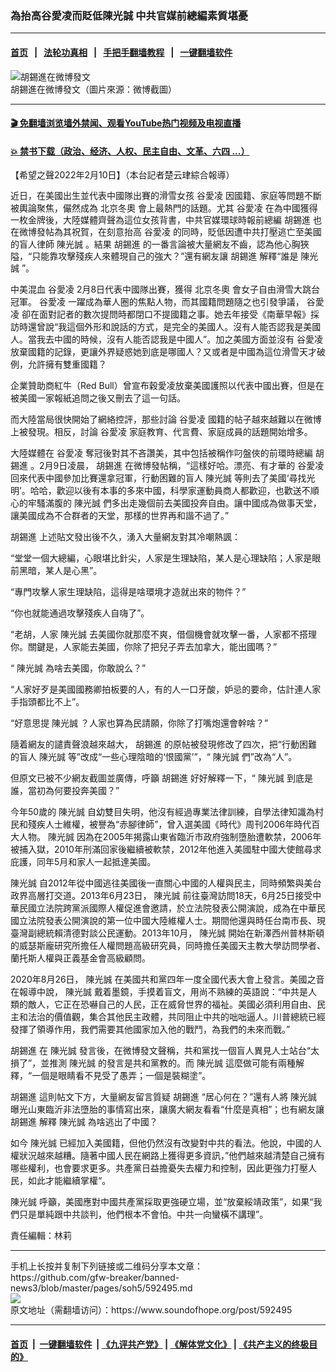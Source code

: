### 為抬高谷愛凌而貶低陳光誠 中共官媒前總編素質堪憂
------------------------

#### [首页](https://github.com/gfw-breaker/banned-news3/blob/master/README.md) &nbsp;&nbsp;|&nbsp;&nbsp; [法轮功真相](https://github.com/begood0513/basic/blob/master/README.md)  &nbsp;&nbsp;|&nbsp;&nbsp; [手把手翻墙教程](https://github.com/gfw-breaker/guides/wiki)  &nbsp;&nbsp;|&nbsp;&nbsp; [一键翻墙软件](https://github.com/gfw-breaker/nogfw/blob/master/README.md)  



<div><img alt="胡錫進在微博發文" src="https://img.soundofhope.org/2022-02/1-1644499891044.png"/>
<br/><figcaption class="caption">
 胡錫進在微博發文（圖片來源：微博截圖）
</figcaption></div><hr/>

#### [ 🎬  免翻墙浏览墙外禁闻、观看YouTube热门视频及电视直播](https://github.com/gfw-breaker/HelloWorld)

#### [ 💥  禁书下载（政治、经济、人权、民主自由、文革、六四 ...）](https://github.com/gfw-breaker/books/blob/master/README.md)

<div><div class="Content__Wrapper sc-1bvya0-0 grZQxZ">
 <p class="meta-top">
  <span class="meta">
   【希望之聲2022年2月10日】（本台記者楚云珒綜合報導）
  </span>
 </p>
 <p style="line-height:1.38">
  近日，在美國出生並代表中國隊出賽的滑雪女孩
  <ok href="/term/692614?lang=b5">
   谷愛凌
  </ok>
  因國籍、家庭等問題不斷被輿論聚焦，儼然成為
  <ok href="/term/351889?lang=b5">
   北京冬奧
  </ok>
  會上最熱門的話題。尤其
  <ok href="/term/692614?lang=b5">
   谷愛凌
  </ok>
  在為中國獲得一枚金牌後，大陸媒體齊聲為這位女孩背書，中共官媒環球時報前總編
  <ok href="/term/2347?lang=b5">
   胡錫進
  </ok>
  也在微博發帖為其祝賀，在刻意抬高
  <ok href="/term/692614?lang=b5">
   谷愛凌
  </ok>
  的同時，貶低因遭中共打壓逃亡至美國的盲人律師
  <ok href="/term/8979?lang=b5">
   陳光誠
  </ok>
  。結果
  <ok href="/term/2347?lang=b5">
   胡錫進
  </ok>
  的一番言論被大量網友不齒，認為他心胸狹隘，“只能靠攻擊殘疾人來體現自己的強大？”還有網友讓
  <ok href="/term/2347?lang=b5">
   胡錫進
  </ok>
  解釋“誰是
  <ok href="/term/8979?lang=b5">
   陳光誠
  </ok>
  ”。
 </p>
 <p>
  中美混血
  <ok href="/term/692614?lang=b5">
   谷愛凌
  </ok>
  2月8日代表中國隊出賽，獲得
  <ok href="/term/351889?lang=b5">
   北京冬奧
  </ok>
  會女子自由滑雪大跳台冠軍。
  <ok href="/term/692614?lang=b5">
   谷愛凌
  </ok>
  一躍成為華人圈的焦點人物，而其國籍問題隨之也引發爭議，
  <ok href="/term/692614?lang=b5">
   谷愛凌
  </ok>
  卻在面對記者的數次提問時都閉口不提國籍之事。她去年接受《南華早報》採訪時還曾說“我這個外形和說話的方式，是完全的美國人。沒有人能否認我是美國人。當我去中國的時候，沒有人能否認我是中國人”。加之美國方面並沒有
  <ok href="/term/692614?lang=b5">
   谷愛凌
  </ok>
  放棄國籍的記錄，更讓外界疑惑她到底是哪國人？又或者是中國為這位滑雪天才破例，允許擁有雙重國籍？
 </p>
 <p>
  企業贊助商紅牛（Red Bull）曾宣布穀愛凌放棄美國護照以代表中國出賽，但是在被美國一家報紙追問之後又刪去了這一句話。
 </p>
 <p>
  而大陸當局很快開始了網絡控評，那些討論
  <ok href="/term/692614?lang=b5">
   谷愛凌
  </ok>
  國籍的帖子越來越難以在微博上被發現。相反，討論
  <ok href="/term/692614?lang=b5">
   谷愛凌
  </ok>
  家庭教育、代言費、家庭成員的話題開始增多。
 </p>
 <p>
  大陸媒體在
  <ok href="/term/692614?lang=b5">
   谷愛凌
  </ok>
  奪冠後對其不吝讚美，其中包括被稱作叼盤俠的前環時總編
  <ok href="/term/2347?lang=b5">
   胡錫進
  </ok>
  。2月9日凌晨，
  <ok href="/term/2347?lang=b5">
   胡錫進
  </ok>
  在微博發帖稱，“這樣好哈。漂亮、有才華的
  <ok href="/term/692614?lang=b5">
   谷愛凌
  </ok>
  回來代表中國參加比賽還拿冠軍，行動困難的盲人
  <ok href="/term/8979?lang=b5">
   陳光誠
  </ok>
  等則去了美國‘尋找光明’。哈哈，歡迎以後有本事的多來中國，科學家運動員商人都歡迎，也歡送不順心的牢騷滿腹的
  <ok href="/term/8979?lang=b5">
   陳光誠
  </ok>
  們多出走幾個前去美國投奔自由。讓中國成為做事天堂，讓美國成為不合群者的天堂，那樣的世界再和諧不過了。”
 </p>
 <p>
  <ok href="/term/2347?lang=b5">
   胡錫進
  </ok>
  上述貼文發出後不久，湧入大量網友對其冷嘲熱諷：
 </p>
 <p>
  “堂堂一個大總編，心眼堪比針尖，人家是生理缺陷，某人是心理缺陷；人家是眼前黑暗，某人是心黑”。
 </p>
 <p>
  “專門攻擊人家生理缺陷，這得是啥環境才造就出來的物件？”
 </p>
 <p>
  “你也就能通過攻擊殘疾人自嗨了”。
 </p>
 <p>
  “老胡，人家
  <ok href="/term/8979?lang=b5">
   陳光誠
  </ok>
  去美國你就那麼不爽，借個機會就攻擊一番，人家都不搭理你。關鍵是，人家能去美國，你除了把兒子弄去加拿大，能出國嗎？”
 </p>
 <p>
  “
  <ok href="/term/8979?lang=b5">
   陳光誠
  </ok>
  為啥去美國，你敢說么？”
 </p>
 <p>
  “人家好歹是美國國務卿拍板要的人，有的人一口牙酸，妒忌的要命，估計連人家手指頭都比不上”。
 </p>
 <p>
  “好意思提
  <ok href="/term/8979?lang=b5">
   陳光誠
  </ok>
  ？人家也算為民請願，你除了打嘴炮還會幹啥？”
 </p>
 <p>
  隨着網友的譴責聲浪越來越大，
  <ok href="/term/2347?lang=b5">
   胡錫進
  </ok>
  的原帖被發現修改了四次，把“行動困難的盲人
  <ok href="/term/8979?lang=b5">
   陳光誠
  </ok>
  等”改成“一些心理陰暗的‘恨國黨’”，“
  <ok href="/term/8979?lang=b5">
   陳光誠
  </ok>
  們”改為“人”。
 </p>
 <p>
  但原文已被不少網友截圖並廣傳，呼籲
  <ok href="/term/2347?lang=b5">
   胡錫進
  </ok>
  好好解釋一下，“
  <ok href="/term/8979?lang=b5">
   陳光誠
  </ok>
  到底是誰，當初為何要投奔美國？”
 </p>
 <p>
  今年50歲的
  <ok href="/term/8979?lang=b5">
   陳光誠
  </ok>
  自幼雙目失明，他沒有經過專業法律訓練，自學法律知識為村民和殘疾人士維權，被譽為“赤腳律師”，曾入選美國《時代》周刊2006年時代百大人物。
  <ok href="/term/8979?lang=b5">
   陳光誠
  </ok>
  因為在2005年揭露山東省臨沂市政府強制墮胎遭軟禁，2006年被捕入獄，2010年刑滿回家後繼續被軟禁，2012年他進入美國駐中國大使館尋求庇護，同年5月和家人一起抵達美國。
 </p>
 <p>
  <ok href="/term/8979?lang=b5">
   陳光誠
  </ok>
  自2012年從中國逃往美國後一直關心中國的人權與民主，同時頻繁與美台政界高層打交道。2013年6月23日，
  <ok href="/term/8979?lang=b5">
   陳光誠
  </ok>
  前往臺灣訪問18天，6月25日接受中華民國立法院跨黨派國際人權促進會邀請，於立法院發表公開演說，成為在中華民國立法院發表公開演說的第一位中國大陸維權人士。期間他還與時任台南市長、現臺灣副總統賴清德對談公民運動。2013年10月，
  <ok href="/term/8979?lang=b5">
   陳光誠
  </ok>
  開始在新澤西州普林斯頓的威瑟斯龐研究所擔任人權問題高級研究員，同時擔任美國天主教大學訪問學者、蘭托斯人權與正義基金會高級顧問。
 </p>
 <p>
  2020年8月26日，
  <ok href="/term/8979?lang=b5">
   陳光誠
  </ok>
  在美國共和黨四年一度全國代表大會上發言。美國之音在報導中說，
  <ok href="/term/8979?lang=b5">
   陳光誠
  </ok>
  戴着墨鏡，手摸着盲文，用尚不熟練的英語說：“中共是人類的敵人，它正在恐嚇自己的人民，正在威脅世界的福祉。美國必須利用自由、民主和法治的價值觀，集合其他民主政體，共同阻止中共的咄咄逼人。川普總統已經發揮了領導作用，我們需要其他國家加入他的戰鬥，為我們的未來而戰。”
 </p>
 <p>
  <ok href="/term/2347?lang=b5">
   胡錫進
  </ok>
  在
  <ok href="/term/8979?lang=b5">
   陳光誠
  </ok>
  發言後，在微博發文聲稱，共和黨找一個盲人異見人士站台“太損了”，並推測
  <ok href="/term/8979?lang=b5">
   陳光誠
  </ok>
  的發言是共和黨教的。而
  <ok href="/term/8979?lang=b5">
   陳光誠
  </ok>
  這麼做可能有兩種解釋，“一個是眼睛看不見受了愚弄；一個是裝糊塗”。
 </p>
 <p>
  <ok href="/term/2347?lang=b5">
   胡錫進
  </ok>
  這則帖文下方，大量網友留言質疑
  <ok href="/term/2347?lang=b5">
   胡錫進
  </ok>
  “居心何在？”還有人將
  <ok href="/term/8979?lang=b5">
   陳光誠
  </ok>
  曝光山東臨沂非法墮胎的事情寫出來，讓廣大網友看看“什麼是真相”；也有網友讓
  <ok href="/term/2347?lang=b5">
   胡錫進
  </ok>
  解釋
  <ok href="/term/8979?lang=b5">
   陳光誠
  </ok>
  為啥逃出了中國？
 </p>
 <p>
  如今
  <ok href="/term/8979?lang=b5">
   陳光誠
  </ok>
  已經加入美國籍，但他仍然沒有改變對中共的看法。他說，中國的人權狀況越來越糟。隨著中國人民在網路上獲得更多資訊，”他們越來越清楚自己擁有哪些權利，也會要求更多。共產黨日益擔憂失去權力和控制，因此更強力打壓人民，如此才能繼續掌權“。
 </p>
 <p>
  <ok href="/term/8979?lang=b5">
   陳光誠
  </ok>
  呼籲，美國應對中國共產黨採取更強硬立場，並“放棄綏靖政策”，如果“我們只是單純跟中共談判，他們根本不會怕。中共一向蠻橫不講理”。
 </p>
 <p class="meta-btm">
  責任編輯：林莉
 </p>
</div>
</div>
<hr/>
手机上长按并复制下列链接或二维码分享本文章：<br/>
https://github.com/gfw-breaker/banned-news3/blob/master/pages/soh5/592495.md <br/>
<a href='https://github.com/gfw-breaker/banned-news3/blob/master/pages/soh5/592495.md'><img src='https://github.com/gfw-breaker/banned-news3/blob/master/pages/soh5/592495.md.png'/></a> <br/>
原文地址（需翻墙访问）：https://www.soundofhope.org/post/592495


------------------------
#### [首页](https://github.com/gfw-breaker/banned-news3/blob/master/README.md) &nbsp;|&nbsp; [一键翻墙软件](https://github.com/gfw-breaker/nogfw/blob/master/README.md) &nbsp;| [《九评共产党》](https://github.com/gfw-breaker/9ping.md/blob/master/README.md#九评之一评共产党是什么) | [《解体党文化》](https://github.com/gfw-breaker/jtdwh.md/blob/master/README.md) | [《共产主义的终极目的》](https://github.com/gfw-breaker/gczydzjmd.md/blob/master/README.md)


<img src='http://gfw-breaker.win/banned-news3/pages/soh5/592495.md' width='0px' height='0px'/>